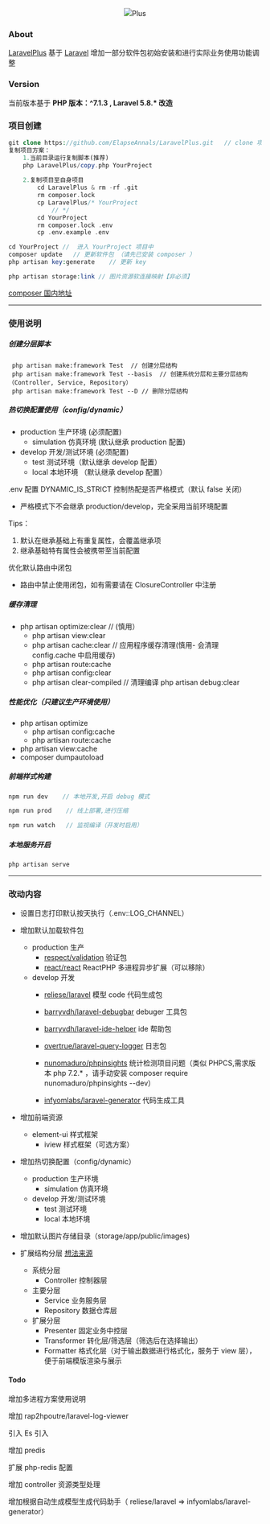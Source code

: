 <p align="center"><img src="https://laravel.com/assets/img/components/logo-laravel.svg"><span align="center">Plus</span> </p>

### About
[LaravelPlus](https://github.com/ElapseAnnals/LaravelPlus) 基于 [Laravel](https://github.com/laravel/laravel) 增加一部分软件包初始安装和进行实际业务使用功能调整

### Version
当前版本基于 
<b>PHP 版本：^7.1.3 ,
Laravel 5.8.* 改造
</b>

### 项目创建

```php
git clone https://github.com/ElapseAnnals/LaravelPlus.git   // clone 项目
复制项目方案：
    1.当前目录运行复制脚本(推荐)
    php LaravelPlus/copy.php YourProject
    
    2.复制项目至自身项目
        cd LaravelPlus & rm -rf .git
        rm composer.lock
        cp LaravelPlus/* YourProject 
            // */
        cd YourProject
        rm composer.lock .env
        cp .env.example .env   

cd YourProject //  进入 YourProject 项目中
composer update   // 更新软件包 （请先已安装 composer ）
php artisan key:generate    // 更新 key

php artisan storage:link // 图片资源软连接映射【非必须】
```
[composer 国内地址](https://www.phpcomposer.com/)

<hr>

### 使用说明

##### 创建分层脚本
```
 php artisan make:framework Test  // 创建分层结构
 php artisan make:framework Test --basis  // 创建系统分层和主要分层结构（Controller, Service, Repository）
 php artisan make:framework Test --D // 删除分层结构 
```

##### 热切换配置使用（config/dynamic）
   -  production 生产环境 (必须配置)
        -  simulation 仿真环境 (默认继承 production 配置)
 -  develop 开发/测试环境 (必须配置)
    -  test 测试环境（默认继承 develop 配置）
    -  local 本地环境 （默认继承 develop 配置）
   
.env 配置 DYNAMIC_IS_STRICT 控制热配是否严格模式（默认 false 关闭）
- 严格模式下不会继承 production/develop，完全采用当前环境配置

Tips：
1. 默认在继承基础上有重复属性，会覆盖继承项 
2. 继承基础特有属性会被携带至当前配置 

优化默认路由中闭包
- 路由中禁止使用闭包，如有需要请在 ClosureController 中注册

##### 缓存清理
- php artisan optimize:clear     // (慎用）
    - php artisan view:clear
    - php artisan cache:clear    // 应用程序缓存清理(慎用- 会清理 config.cache 中启用缓存)
    - php artisan route:cache
    - php artisan config:clear
    - php artisan clear-compiled    // 清理编译
 php artisan debug:clear

##### 性能优化（只建议生产环境使用）
- php artisan optimize
    - php artisan config:cache
    - php artisan route:cache
- php artisan view:cache
- composer dumpautoload


##### 前端样式构建

 ```php
npm run dev    // 本地开发,开启 debug 模式

npm run prod    // 线上部署,进行压缩

npm run watch   // 监视编译（开发时启用）
```

##### 本地服务开启
```php
php artisan serve
```

<hr />

### 改动内容
- 设置日志打印默认按天执行（.env::LOG_CHANNEL）
- 增加默认加载软件包
    - production  生产
        - [respect/validation](https://github.com/Respect/Validation) 验证包
        - [react/react](https://github.com/reactphp/react) ReactPHP 多进程异步扩展（可以移除）
    - develop     开发
      - [reliese/laravel](https://github.com/reliese/laravel)         模型 code 代码生成包
      - [barryvdh/laravel-debugbar](https://github.com/barryvdh/laravel-debugbar)   debuger 工具包
      - [barryvdh/laravel-ide-helper](https://github.com/barryvdh/laravel-ide-helper)   ide 帮助包    
      - [overtrue/laravel-query-logger](https://github.com/overtrue/laravel-query-logger)       日志包
      - [nunomaduro/phpinsights](https://github.com/nunomaduro/phpinsights)          统计检测项目问题（类似 PHPCS,需求版本 php 7.2.* ，请手动安装 composer require nunomaduro/phpinsights --dev）
      
      - [infyomlabs/laravel-generator](https://github.com/InfyOmLabs/laravel-generator)     代码生成工具 
  
-  增加前端资源
    - element-ui 样式框架
        - iview 样式框架（可选方案）
  
 - 增加热切换配置（config/dynamic）
   -  production 生产环境 
        -  simulation 仿真环境
   -  develop 开发/测试环境 
        -  test 测试环境
        -  local 本地环境
   
   
 - 增加默认图片存储目录（storage/app/public/images)
 - 扩展结构分层 [想法来源](https://learnku.com/articles/19452?order_by=created_at&)
    - 系统分层
        - Controller 控制器层
    - 主要分层
        - Service 业务服务层
        - Repository 数据仓库层
    - 扩展分层
        - Presenter 固定业务中控层
        - Transformer 转化层/筛选层（筛选后在选择输出）
        - Formatter 格式化层（对于输出数据进行格式化，服务于 view 层），便于前端模版渲染与展示


#### Todo

增加多进程方案使用说明

增加 rap2hpoutre/laravel-log-viewer

引入 Es 引入



增加 predis 

扩展  php-redis 配置

增加 controller 资源类型处理

 增加根据自动生成模型生成代码助手（    reliese/laravel => infyomlabs/laravel-generator）
        
